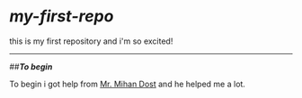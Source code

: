 # ***my-first-repo***
this is my first repository and i'm so excited!  

___
##***To begin***

To begin i got help from [Mr. Mihan Dost](https://github.com/AliMD) and he helped me a lot.
 
